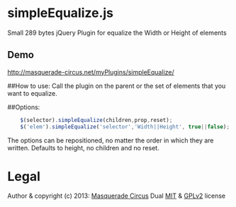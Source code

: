 simpleEqualize.js
=================

Small 289 bytes jQuery Plugin for equalize the Width or Height of elements

## Demo
http://masquerade-circus.net/myPlugins/simpleEqualize/

##How to use:
Call the plugin on the parent or the set of elements that you want to equalize.
				
##Options:
```javascript
	$(selector).simpleEqualize(children,prop,reset);
	$('elem').simpleEqualize('selector','Width||Height', true||false);
```
The options can be repositioned, no matter the order in which they are written. Defaults to height, no children and no reset.

# Legal

Author & copyright (c) 2013: [Masquerade Circus](http://masquerade-circus.net)
Dual [MIT](http://opensource.org/licenses/MIT) & [GPLv2](http://opensource.org/licenses/GPL-2.0) license
